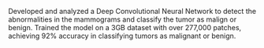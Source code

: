 Developed and analyzed a Deep Convolutional Neural Network to detect the abnormalities in the mammograms and classify the tumor as malign or benign.
Trained the model on a 3GB dataset with over 277,000 patches, achieving 92% accuracy in classifying tumors as
malignant or benign.

